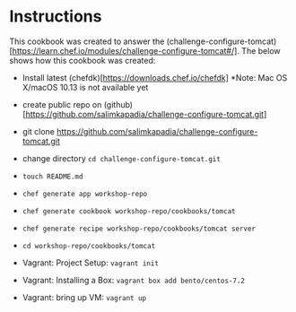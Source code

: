 # Instructions
This cookbook was created to answer the (challenge-configure-tomcat)[https://learn.chef.io/modules/challenge-configure-tomcat#/]. The below shows how this cookbook was created:
- Install latest (chefdk)[https://downloads.chef.io/chefdk] *Note: Mac OS X/macOS 10.13 is not available yet
- create public repo on (github)[https://github.com/salimkapadia/challenge-configure-tomcat.git]
- git clone https://github.com/salimkapadia/challenge-configure-tomcat.git
- change directory `cd challenge-configure-tomcat.git`
- `touch README.md`
- `chef generate app workshop-repo`
- `chef generate cookbook workshop-repo/cookbooks/tomcat`
- `chef generate recipe workshop-repo/cookbooks/tomcat server`
- `cd workshop-repo/cookbooks/tomcat`

- Vagrant: Project Setup: `vagrant init`
- Vagrant: Installing a Box: `vagrant box add bento/centos-7.2`
- Vagrant: bring up VM: `vagrant up`
